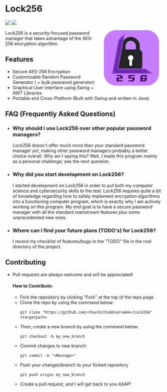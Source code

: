 # Lock256

<div>
    <img src="https://img.shields.io/badge/java-%3E%3D17.0.2-6D29AD.svg?style=plastic">
    <img src="https://img.shields.io/badge/license-GPL--3.0-6D29AD.svg?style=plastic">
</div>

<img align="right" src="https://github.com/OmnipotentBlade/omnipotentblade/blob/main/256_icon_rounded.png" width="200" height="200">

Lock256 is a security-focused password manager that takes advantage of the AES-256 encryption algorithm.

## Features
- Secure AES-256 Encryption
- Customizable Random Password Generator ( + bulk password generator)
- Graphical User Interface using Swing + AWT Libraries
- Portable and Cross-Platform (Built with Swing and written in Java)

## FAQ (Frequently Asked Questions)

- ### **Why should I use Lock256 over other popular password managers?**
    Lock256 doesn't offer much more than your standard password manager *yet*, making other password managers probably a better choice overall. Why am I saying this? Well, I made this program mainly as a personal challenge; see the next question.
- ### **Why did you start development on Lock256?**
    I started development on Lock256 in order to put both my computer science and cybersecurity skills to the test. Lock256 requires quite a bit of knowledge regarding how to safely implement encryption algorithms into a functioning computer program, which is exactly why I am actively working on this program. My end goal is to have a secure password manager with all the standard mainstream features plus some unprecedented new ones.
- ### **Where can I find your future plans (TODO's) for Lock256?**
    I record my checklist of features/bugs in the "TODO" file in the root directory of the project.

## Contributing

- Pull requests are always welcome and will be appreciated!

    #### How to Contribute:
    - Fork the repository by clicking "Fork" at the top of the repo page
    - Clone the repo by using the command below:
        ```
        git clone "https://github.com/<YourGithubUsername>/Lock256" <targetpath>
        ```
    - Then, create a new branch by using the command below:
        ```
        git checkout -b my_new_branch
        ```
    - Commit changes to new branch:
        ```
        git commit -m "<Message>"
        ```
    - Push your changes/branch to your forked repository
        ```
        git push origin my_new_branch
        ```
    - Create a pull request, and I will get back to you ASAP!
